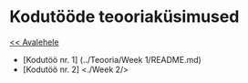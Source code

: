# Kodutööde teooriaküsimused
[<< Avalehele](../README.md)


* [Kodutöö nr. 1] (../Teooria/Week 1/README.md)
* [Kodutöö nr. 2] <./Week 2/>
